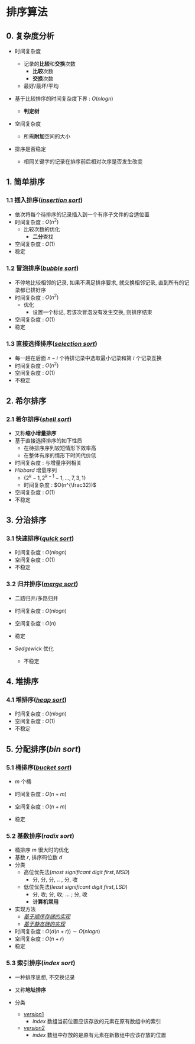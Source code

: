 # 排序算法

## 0. 复杂度分析

+ 时间复杂度
  + 记录的**比较**和**交换**次数
    + **比较**次数
    + **交换**次数
  + 最好/最坏/平均
+ 基于比较排序的时间复杂度下界 : $O(nlogn)$
    + **判定树**
  
+ 空间复杂度
  + 所需**附加**空间的大小

+ 排序是否稳定
  + 相同关键字的记录在排序前后相对次序是否发生改变

## 1. 简单排序

### 1.1 插入排序([$insertion\ sort$](./insertion-sort.cpp))

+ 依次将每个待排序的记录插入到一个有序子文件的合适位置
+ 时间复杂度 : $O(n^2)$
  + 比较次数的优化
    + **二分**查找
+ 空间复杂度 : $O(1)$
+ 稳定

### 1.2 冒泡排序([$bubble\ sort$](./bubble-sort.cpp))

+ 不停地比较相邻的记录, 如果不满足排序要求, 就交换相邻记录, 直到所有的记录都已排好序
+ 时间复杂度 : $O(n^2)$
  + 优化
    + 设置一个标记, 若该次冒泡没有发生交换, 则排序结束
+ 空间复杂度 : $O(1)$
+ 稳定

### 1.3 直接选择排序([$selection\ sort$](./selection-sort.cpp))

+ 每一趟在后面 $n-i$ 个待排记录中选取最小记录和第 $i$ 个记录互换
+ 时间复杂度 : $O(n^2)$
+ 空间复杂度 : $O(1)$
+ 不稳定

## 2. 希尔排序

### 2.1 希尔排序([$shell\ sort$](./shell-sort.cpp))

+ 又称**缩小增量排序**
+ 基于直接选择排序的如下性质
  + 在待排序序列较短情形下效率高
  + 在整体有序的情形下时间代价低
+ 时间复杂度 : 与增量序列相关
+ $Hibbard$ 增量序列
  + $\lbrace 2^k-1,2^{k-1}-1,…,7,3,1\rbrace$
  + 时间复杂度 : $O(n^{\frac32})$
+ 空间复杂度 : $O(1)$
+ 不稳定

## 3. 分治排序

### 3.1 快速排序([$quick\ sort$](./quick-sort.cpp))

+ 时间复杂度 : $O(nlogn)$
+ 空间复杂度 : $O(1)$
+ 不稳定

### 3.2 归并排序([$merge\ sort$](merge-sort.cpp))

+ 二路归并/多路归并

+ 时间复杂度 : $O(nlogn)$
+ 空间复杂度 : $O(n)$
+ 稳定
+ $Sedgewick$ 优化
  + 不稳定

## 4. 堆排序

### 4.1 堆排序([$heap\ sort$](./heap_sort.cpp))

+ 时间复杂度 : $O(nlogn)$
+ 空间复杂度 : $O(1)$
+ 不稳定

## 5. 分配排序($bin\ sort$)

### 5.1 桶排序([$bucket\ sort$](./bucket-sort.cpp))

+ $m$ 个桶

+ 时间复杂度 : $O(n+m)$
+ 空间复杂度 : $O(n+m)$
+ 稳定

### 5.2 基数排序($radix\ sort$)

+ 桶排序 $m$ 很大时的优化
+ 基数 $r$, 排序码位数 $d$
+ 分类
  + 高位优先法($most\ significant\ digit\ first,MSD$)
    + 分, 分, 分, .. , 分, 收
  + 低位优先法($least\ significant\ digit\ first,LSD$)
    + 分, 收; 分, 收; ... ; 分, 收
    + **计算机常用**
+ 实现方法
  + [$基于顺序存储的实现$](./radix-sort.cpp)
  + [$基于静态链的实现$](./radix-sort-link.cpp)
+ 时间复杂度 : $O(d(n+r))\sim O(nlogn)$
+ 空间复杂度 : $O(n+r)$
+ 稳定

### 5.3 索引排序($index\ sort$)

+ 一种排序思想, 不交换记录

+ 又称**地址排序**
+ 分类
  + [$version1$](./addr-sort.cpp)
    + $index$ 数组当前位置应该存放的元素在原有数组中的索引
  + [$version2$](./addr-sort-index.cpp)
    + $index$ 数组中存放的是原有元素在新数组中应该存放的位置